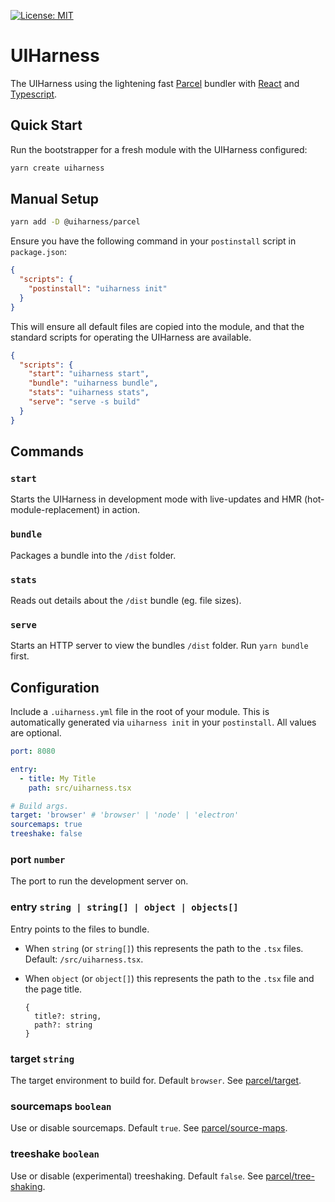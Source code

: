 [![License: MIT](https://img.shields.io/badge/License-MIT-yellow.svg)](https://opensource.org/licenses/MIT)

# UIHarness

The UIHarness using the lightening fast [Parcel](https://parceljs.org) bundler with [React](https://reactjs.org/) and [Typescript](https://www.typescriptlang.org/).

## Quick Start
Run the bootstrapper for a fresh module with the UIHarness configured:

```bash
yarn create uiharness
```




## Manual Setup

```bash
yarn add -D @uiharness/parcel
```

Ensure you have the following command in your `postinstall` script in `package.json`:

```json
{
  "scripts": {
    "postinstall": "uiharness init"
  }
}
```

This will ensure all default files are copied into the module, and that the standard scripts for operating the UIHarness are available.

```json
{
  "scripts": {
    "start": "uiharness start",
    "bundle": "uiharness bundle",
    "stats": "uiharness stats",
    "serve": "serve -s build"
  }
}
```

## Commands

### `start`

Starts the UIHarness in development mode with live-updates and HMR (hot-module-replacement) in action.

### `bundle`

Packages a bundle into the `/dist` folder.

### `stats`

Reads out details about the `/dist` bundle (eg. file sizes).

### `serve`

Starts an HTTP server to view the bundles `/dist` folder.
Run `yarn bundle` first.

## Configuration

Include a `.uiharness.yml` file in the root of your module. This is automatically generated via `uiharness init` in your `postinstall`. All values are optional.

```yaml
port: 8080

entry:
  - title: My Title
    path: src/uiharness.tsx

# Build args.
target: 'browser' # 'browser' | 'node' | 'electron'
sourcemaps: true
treeshake: false
```

### port `number`

The port to run the development server on.

### entry `string | string[] | object | objects[]`

Entry points to the files to bundle.

- When `string` (or `string[]`) this represents the path to the `.tsx` files. Default: `/src/uiharness.tsx`.

- When `object` (or `object[]`) this represents the path to the `.tsx` file and the page title.

  ```
  {
    title?: string,
    path?: string
  }
  ```

### target `string`

The target environment to build for. Default `browser`.
See [parcel/target](https://parceljs.org/cli.html#target).

### sourcemaps `boolean`

Use or disable sourcemaps. Default `true`.
See [parcel/source-maps](https://parceljs.org/cli.html#disable-source-maps).

### treeshake `boolean`

Use or disable (experimental) treeshaking. Default `false`.
See [parcel/tree-shaking](https://parceljs.org/cli.html#enable-experimental-scope-hoisting/tree-shaking-support).
